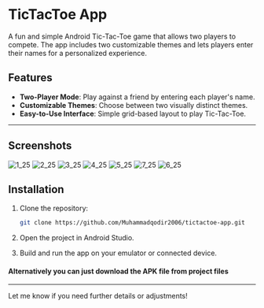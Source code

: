
# TicTacToe App

A fun and simple Android Tic-Tac-Toe game that allows two players to compete. The app includes two customizable themes and lets players enter their names for a personalized experience.

## Features

- **Two-Player Mode**: Play against a friend by entering each player's name.
- **Customizable Themes**: Choose between two visually distinct themes.
- **Easy-to-Use Interface**: Simple grid-based layout to play Tic-Tac-Toe.

---

## Screenshots

![1_25](https://github.com/user-attachments/assets/3084fbd3-abfe-47b5-884e-f4f125448fd6)
![2_25](https://github.com/user-attachments/assets/0395634e-a458-4bb6-9a9d-592ec6cf0944)
![3_25](https://github.com/user-attachments/assets/2116a63a-84a7-484f-85e4-5ed210946595)
![4_25](https://github.com/user-attachments/assets/3863cdd3-2e39-4d26-8dd2-b1dd4cee3617)
![5_25](https://github.com/user-attachments/assets/f0d99832-362a-4316-b1b9-2d6055e740e7)
![7_25](https://github.com/user-attachments/assets/58d29bef-b009-4b77-be08-c6151058c6ef)
![6_25](https://github.com/user-attachments/assets/08a027c1-8ada-4f7d-a82c-3ae219f496f0)

## Installation

1. Clone the repository:

   ```bash
   git clone https://github.com/Muhammadqodir2006/tictactoe-app.git
   ```

2. Open the project in Android Studio.

3. Build and run the app on your emulator or connected device.

####     Alternatively you can just download the APK file from project files

---
Let me know if you need further details or adjustments!












